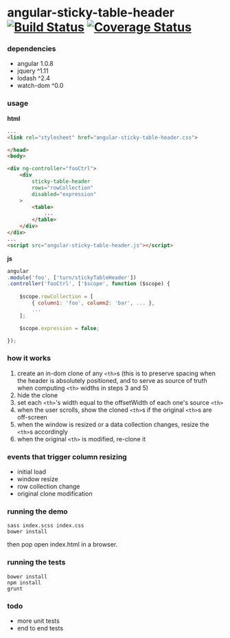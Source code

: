 angular-sticky-table-header [![Build Status](https://travis-ci.org/turn/angular-sticky-table-header.svg?branch=master)](https://travis-ci.org/turn/angular-sticky-table-header) [![Coverage Status](https://img.shields.io/coveralls/turn/angular-sticky-table-header.svg)](https://coveralls.io/r/turn/angular-sticky-table-header)
===========================

### dependencies

- angular 1.0.8
- jquery ^1.11
- lodash ^2.4
- watch-dom ^0.0

### usage

**html**

```html
...
<link rel="stylesheet" href="angular-sticky-table-header.css">

</head>
<body>

<div ng-controller="fooCtrl">
	<div
		sticky-table-header
		rows="rowCollection"
		disabled="expression"
	>
		<table>
			...
		</table>
	</div>
</div>
...
<script src="angular-sticky-table-header.js"></script>
```

**js**

```js
angular
.module('foo', ['turn/stickyTableHeader'])
.controller('fooCtrl', ['$scope', function ($scope) {
	
	$scope.rowCollection = [
		{ column1: 'foo', column2: 'bar', ... },
		...
	];

	$scope.expression = false;

});
```

### how it works

1. create an in-dom clone of any `<th>`s (this is to preserve spacing when the header is absolutely positioned, and to serve as source of truth when computing `<th>` widths in steps 3 and 5)
2. hide the clone
3. set each `<th>`'s width equal to the offsetWidth of each one's source `<th>`
4. when the user scrolls, show the cloned `<th>`s if the original `<th>`s are off-screen
5. when the window is resized or a data collection changes, resize the `<th>`s accordingly
6. when the original `<th>` is modified, re-clone it

### events that trigger column resizing

- initial load
- window resize
- row collection change
- original clone modification

### running the demo

```shell
sass index.scss index.css
bower install
```

then pop open index.html in a browser.

### running the tests

```
bower install
npm install
grunt
```

### todo

- more unit tests
- end to end tests